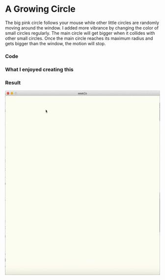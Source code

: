 # A Growing Circle
The big pink circle follows your mouse while other little circles are randomly moving around the window. I added more vibrance by changing the color of small circles regularly. The main circle will get bigger when it collides with other small circles. Once the main circle reaches its maximum radius and gets bigger than the window, the motion will stop.

### Code ###


### What I enjoyed creating this ###


### Result ###
<p align="center">
<img src="na2450_Week2_Assignment.gif" width="600" height="600">
</p>
